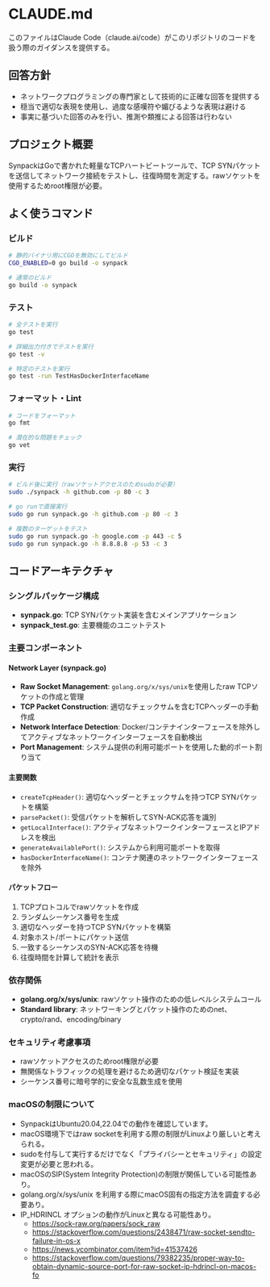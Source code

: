 # CLAUDE.md

このファイルはClaude Code（claude.ai/code）がこのリポジトリのコードを扱う際のガイダンスを提供する。

## 回答方針

- ネットワークプログラミングの専門家として技術的に正確な回答を提供する
- 穏当で適切な表現を使用し、過度な感嘆符や媚びるような表現は避ける
- 事実に基づいた回答のみを行い、推測や類推による回答は行わない

## プロジェクト概要

SynpackはGoで書かれた軽量なTCPハートビートツールで、TCP SYNパケットを送信してネットワーク接続をテストし、往復時間を測定する。rawソケットを使用するためroot権限が必要。

## よく使うコマンド

### ビルド
```bash
# 静的バイナリ用にCGOを無効にしてビルド
CGO_ENABLED=0 go build -o synpack

# 通常のビルド
go build -o synpack
```

### テスト
```bash
# 全テストを実行
go test

# 詳細出力付きでテストを実行
go test -v

# 特定のテストを実行
go test -run TestHasDockerInterfaceName
```

### フォーマット・Lint
```bash
# コードをフォーマット
go fmt

# 潜在的な問題をチェック
go vet
```

### 実行
```bash
# ビルド後に実行（rawソケットアクセスのためsudoが必要）
sudo ./synpack -h github.com -p 80 -c 3

# go runで直接実行
sudo go run synpack.go -h github.com -p 80 -c 3

# 複数のターゲットをテスト
sudo go run synpack.go -h google.com -p 443 -c 5
sudo go run synpack.go -h 8.8.8.8 -p 53 -c 3
```

## コードアーキテクチャ

### シングルパッケージ構成
- **synpack.go**: TCP SYNパケット実装を含むメインアプリケーション
- **synpack_test.go**: 主要機能のユニットテスト

### 主要コンポーネント

#### Network Layer (synpack.go)
- **Raw Socket Management**: `golang.org/x/sys/unix`を使用したraw TCPソケットの作成と管理
- **TCP Packet Construction**: 適切なチェックサムを含むTCPヘッダーの手動作成
- **Network Interface Detection**: Docker/コンテナインターフェースを除外してアクティブなネットワークインターフェースを自動検出
- **Port Management**: システム提供の利用可能ポートを使用した動的ポート割り当て

#### 主要関数
- `createTcpHeader()`: 適切なヘッダーとチェックサムを持つTCP SYNパケットを構築
- `parsePacket()`: 受信パケットを解析してSYN-ACK応答を識別
- `getLocalInterface()`: アクティブなネットワークインターフェースとIPアドレスを検出
- `generateAvailablePort()`: システムから利用可能ポートを取得
- `hasDockerInterfaceName()`: コンテナ関連のネットワークインターフェースを除外

#### パケットフロー
1. TCPプロトコルでrawソケットを作成
2. ランダムシーケンス番号を生成
3. 適切なヘッダーを持つTCP SYNパケットを構築
4. 対象ホスト/ポートにパケット送信
5. 一致するシーケンスのSYN-ACK応答を待機
6. 往復時間を計算して統計を表示

### 依存関係
- **golang.org/x/sys/unix**: rawソケット操作のための低レベルシステムコール
- **Standard library**: ネットワーキングとパケット操作のためのnet、crypto/rand、encoding/binary

### セキュリティ考慮事項
- rawソケットアクセスのためroot権限が必要
- 無関係なトラフィックの処理を避けるため適切なパケット検証を実装
- シーケンス番号に暗号学的に安全な乱数生成を使用

### macOSの制限について
- SynpackはUbuntu20.04,22.04での動作を確認しています。
- macOS環境下ではraw socketを利用する際の制限がLinuxより厳しいと考えられる。
- sudoを付与して実行するだけでなく「プライバシーとセキュリティ」の設定変更が必要と思われる。
- macOSのSIP(System Integrity Protection)の制限が関係している可能性あり。
- golang.org/x/sys/unix を利用する際にmacOS固有の指定方法を調査する必要あり。
- IP_HDRINCL オプションの動作がLinuxと異なる可能性あり。
    - https://sock-raw.org/papers/sock_raw 
    - https://stackoverflow.com/questions/2438471/raw-socket-sendto-failure-in-os-x
    - https://news.ycombinator.com/item?id=41537426
    - https://stackoverflow.com/questions/79382235/proper-way-to-obtain-dynamic-source-port-for-raw-socket-ip-hdrincl-on-macos-fo
 